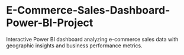 # E-Commerce-Sales-Dashboard-Power-BI-Project
Interactive Power BI dashboard analyzing e-commerce sales data with geographic insights and business performance metrics.
